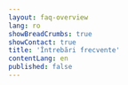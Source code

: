 ```yaml
---
layout: faq-overview
lang: ro
showBreadCrumbs: true
showContact: true
title: 'Întrebări frecvente'
contentLang: en
published: false
---
```

